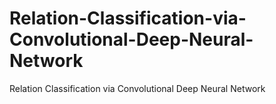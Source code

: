 # Relation-Classification-via-Convolutional-Deep-Neural-Network
Relation Classification via Convolutional Deep Neural Network
